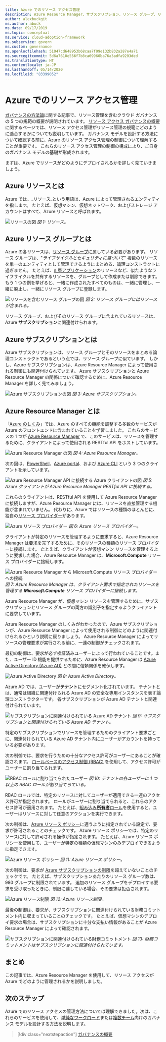 ```yaml
---
title: Azure でのリソース アクセス管理
description: Azure Resource Manager、サブスクリプション、リソース グループ、リソースなど、Azure のリソース アクセス管理の概念について説明します。
author: alexbuckgit
ms.author: abuck
ms.date: 09/17/2019
ms.topic: conceptual
ms.service: cloud-adoption-framework
ms.subservice: govern
ms.custom: governance
ms.openlocfilehash: 51047cd648953b68caa7f09e132b832a287e4a71
ms.sourcegitcommit: 5d6a7610e556f7b8ca69960ba76a3adfa9203ded
ms.translationtype: HT
ms.contentlocale: ja-JP
ms.lasthandoff: 05/14/2020
ms.locfileid: "83399052"
---
```

# <a name="resource-access-management-in-azure"></a>Azure でのリソース アクセス管理

[ガバナンスの方法論](../index.md)に関する記事で、リソース管理を含むクラウド ガバナンスの 5 つの規範の概要が説明されています。 [リソース アクセス ガバナンスの概要](./index.md)に関するページでは、リソース アクセス管理がリソース管理の規範にどのように適合するかについても説明しています。 ガバナンス モデルを設計する方法について確認する前に、Azure のリソース アクセス管理の制御について理解することが重要です。 これらのリソース アクセス管理の制御の構成により、ご自身のガバナンス モデルの基礎が形成されます。

まずは、Azure でリソースがどのようにデプロイされるかを詳しく見ていきましょう。

<!-- markdownlint-disable MD026 -->

## <a name="what-is-an-azure-resource"></a>Azure リソースとは

Azure では、_リソース_という用語は、Azure によって管理されるエンティティを指します。 たとえば、仮想マシン、仮想ネットワーク、およびストレージ アカウントはすべて、Azure リソースと呼ばれます。

![リソースの図](../../_images/govern/design/governance-1-9.png)
_図 1: リソース。_

## <a name="what-is-an-azure-resource-group"></a>Azure リソース グループとは

Azure の各リソースは、[リソース グループ](https://docs.microsoft.com/azure/azure-resource-manager/management/overview#resource-groups)に属している必要があります。 リソース グループは、"_ライフサイクルとセキュリティに基づいて_" 複数のリソースを単一のエンティティとして管理できるようにまとめる、論理コンストラクトに過ぎません。 たとえば、[n 層アプリケーション](https://docs.microsoft.com/azure/architecture/guide/architecture-styles/n-tier)のリソースなど、似たようなライフサイクルを共有するリソースを、グループとして作成または削除できます。 もう 1 つの例を挙げると、一緒に作成されたすべてのものは、一緒に管理し、一緒に廃止し、一緒にリソース グループに登録します。

![リソースを含むリソース グループの図](../../_images/govern/design/governance-1-10.png)
_図 2: リソース グループにはリソースが含まれる。_

リソース グループ、およびそのリソース グループに含まれているリソースは、Azure **サブスクリプション**に関連付けられます。

## <a name="what-is-an-azure-subscription"></a>Azure サブスクリプションとは

Azure サブスクリプションは、リソース グループとそのリソースをまとめる論理コンストラクトであるという点では、リソース グループに似ています。 しかし、Azure サブスクリプションは、Azure Resource Manager によって使用される制御にも関連付けられています。 Azure サブスクリプションと Azure Resource Manager の関係について確認するために、Azure Resource Manager を詳しく見てみましょう。

![Azure サブスクリプションの図](../../_images/govern/design/governance-1-11.png)
_図 3: Azure サブスクリプション。_

## <a name="what-is-azure-resource-manager"></a>Azure Resource Manager とは

「[Azure のしくみ](../../get-started/what-is-azure.md)」では、Azure のすべての機能を調整する多数のサービスが Azure のフロントエンドに含まれていることを学習しました。 これらのサービスの 1 つが [Azure Resource Manager](https://docs.microsoft.com/azure/azure-resource-manager) で、このサービスは、リソースを管理するために、クライアントによって使用される RESTful API をホストしています。

![Azure Resource Manager の図](../../_images/govern/design/governance-1-12.png)
_図 4: Azure Resource Manager。_

次の図は、[PowerShell](https://docs.microsoft.com/powershell/azure/overview)、[Azure portal](https://portal.azure.com)、および [Azure CLI](https://docs.microsoft.com/cli/azure) という 3 つのクライアントを示しています。

![Azure Resource Manager API に接続する Azure クライアントの図](../../_images/govern/design/governance-1-13.png)
_図 5: Azure クライアントが Azure Resource Manager RESTful API に接続する。_

これらのクライアントは、RESTful API を使用して Azure Resource Manager に接続しますが、Azure Resource Manager には、リソースを直接管理する機能が含まれていません。 代わりに、Azure ではリソースの種類のほとんどに、独自の[リソース プロバイダー](https://docs.microsoft.com/azure/azure-resource-manager/management/overview#terminology)があります。

![Azure リソース プロバイダー](../../_images/govern/design/governance-1-14.png)
_図 6: Azure リソース プロバイダー。_

クライアントが特定のリソースを管理するように要求すると、Azure Resource Manager は要求を完了するために、そのリソースの種類のリソース プロバイダーに接続します。 たとえば、クライアントが仮想マシン リソースを管理するように要求した場合、Azure Resource Manager は、**Microsoft.Compute** リソース プロバイダーに接続します。

![Azure Resource Manager から Microsoft.Compute リソース プロバイダーへの接続](../../_images/govern/design/governance-1-15.png)
_図 7: Azure Resource Manager は、クライアント要求で指定されたリソースを管理する **Microsoft.Compute** リソース プロバイダーに接続します。_

Azure Resource Manager が、仮想マシン リソースを管理するために、サブスクリプションとリソース グループの両方の識別子を指定するようクライアントに要求しています。

Azure Resource Manager のしくみがわかったので、Azure サブスクリプションが、Azure Resource Manager によって使用される制御にどのように関連付けられるかという説明に戻りましょう。 Azure Resource Manager によってリソースの管理要求が実行される前に、一連の制御がチェックされます。

最初の制御は、要求が必ず検証済みユーザーによって行われていることです。また、ユーザー ID 機能を提供するために、Azure Resource Manager は [Azure Active Directory (Azure AD)](https://docs.microsoft.com/azure/active-directory) との間に信頼関係を確保します。

![Azure Active Directory](../../_images/govern/design/governance-1-16.png)
_図 8: Azure Active Directory。_

Azure AD では、ユーザーが**テナント**にセグメント化されています。 テナントとは、通常は組織に関連付けられる Azure AD の安全な専用インスタンスを表す論理コンストラクターです。 各サブスクリプションが Azure AD テナントと関連付けられています。

![サブスクリプションに関連付けられている Azure AD テナント](../../_images/govern/design/governance-1-17.png)
_図 9: サブスクリプションと関連付けられている Azure AD テナント。_

特定のサブスクリプションでリソースを管理するためのクライアント要求ごとに、関連付けられている Azure AD テナント内にユーザーがアカウントを持っている必要があります。

次の制御では、要求を行うための十分なアクセス許可がユーザーにあることが確認されます。 [ロールベースのアクセス制御 (RBAC)](https://docs.microsoft.com/azure/role-based-access-control) を使用して、アクセス許可がユーザーに割り当てられます。

![RBAC ロールに割り当てられたユーザー](../../_images/govern/design/governance-1-18.png)
_図 10: テナントの各ユーザーに 1 つ以上の RBAC ロールが割り当てらている。_

RBAC ロールでは、特定のリソースに対してユーザーが適用できる一連のアクセス許可が指定されます。 ロールがユーザーに割り当てられると、これらのアクセス許可が適用されます。 たとえば、[組み込み**所有者**ロール](https://docs.microsoft.com/azure/role-based-access-control/built-in-roles#owner)を使用すると、ユーザーはリソースに対して任意のアクションを実行できます。

次の制御は、[Azure リソース ポリシー](https://docs.microsoft.com/azure/governance/policy)に適うように指定されている設定で、要求が許可されることのチェックです。 Azure リソース ポリシーでは、特定のリソースに対して許可される操作が指定されます。 たとえば、Azure リソース ポリシーを使用して、ユーザーが特定の種類の仮想マシンのみデプロイできるように指定できます。

![Azure リソース ポリシー](../../_images/govern/design/governance-1-19.png)
_図 11: Azure リソース ポリシー。_

次の制御は、要求が [Azure サブスクリプションの制限](https://docs.microsoft.com/azure/azure-resource-manager/management/azure-subscription-service-limits)を超えていないことのチェックです。 たとえば、サブスクリプションあたりのリソース グループ数は、980 グループに制限されています。 追加のリソース グループをデプロイする要求を受け取ったときに、制限に達している場合、その要求は拒否されます。

![Azure リソース制限](../../_images/govern/design/governance-1-20.png)
_図 12: Azure リソース制限。_

最後の制御は、要求が、サブスクリプションに関連付けられている財務コミットメント内に収まっていることのチェックです。 たとえば、仮想マシンのデプロイ要求の場合は、サブスクリプションに十分な支払い情報があることが Azure Resource Manager によって確認されます。

![サブスクリプションに関連付けられている財務コミットメント](../../_images/govern/design/governance-1-21.png)
_図 13: 財務コミットメントはサブスクリプションに関連付けられています。_

## <a name="summary"></a>まとめ

この記事では、Azure Resource Manager を使用して、リソース アクセスが Azure でどのように管理されるかを説明しました。

## <a name="next-steps"></a>次のステップ

Azure でのリソース アクセスの管理方法については理解できました。次は、これらのサービスを使用して、[単純なワークロード](./governance-simple-workload.md)または[複数チーム](./governance-multiple-teams.md)向けのガバナンス モデルを設計する方法を説明します。

> [!div class="nextstepaction"]
> [ガバナンスの概要](../index.md)
